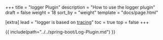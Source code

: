 +++
title = "logger Plugin"
description = "How to use the logger plugin"
draft = false
weight = 18
sort_by = "weight"
template = "docs/page.html"

[extra]
lead = "logger is based on <a href='https://tracing.rs/' target='_blank'>tracing</a>"
toc = true
top = false
+++

{{ include(path="../../spring-boot/Log-Plugin.md") }}